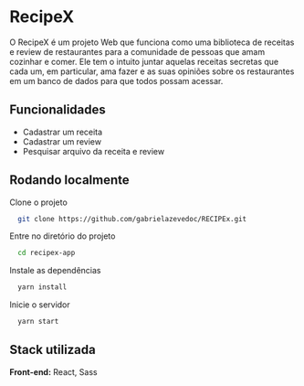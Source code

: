 # RecipeX

O RecipeX é um projeto Web que funciona como uma biblioteca de receitas e review de restaurantes para a comunidade de pessoas que amam cozinhar e comer. Ele tem o intuito juntar aquelas receitas secretas que cada um, em particular, ama fazer e as suas opiniões sobre os restaurantes em um banco de dados para que todos possam acessar.

## Funcionalidades

- Cadastrar um receita
- Cadastrar um review
- Pesquisar arquivo da receita e review

## Rodando localmente

Clone o projeto

```bash
  git clone https://github.com/gabrielazevedoc/RECIPEx.git
```

Entre no diretório do projeto

```bash
  cd recipex-app
```

Instale as dependências

```bash
  yarn install
```

Inicie o servidor

```bash
  yarn start
```

## Stack utilizada

**Front-end:** React, Sass
